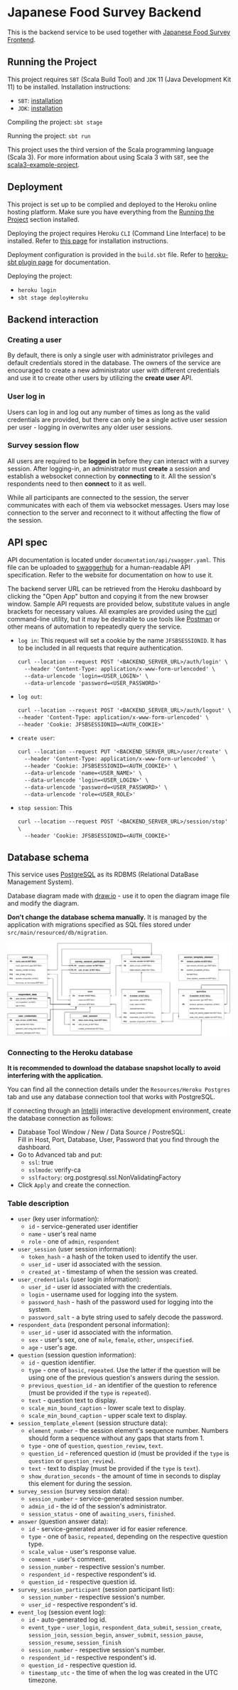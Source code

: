 # Japanese Food Survey Backend

This is the backend service to be used together with [Japanese Food Survey Frontend](https://github.com/ito-tachibana/jst-frontend.git).

## Running the Project

This project requires `SBT` (Scala Build Tool) and `JDK` 11 (Java Development Kit 11) to be installed.
Installation instructions:
- `SBT`: [installation](https://www.scala-sbt.org/download.html)
- `JDK`: [installation](https://www.oracle.com/java/technologies/downloads/#java11)

Compiling the project:
`sbt stage`

Running the project:
`sbt run`

This project uses the third version of the Scala programming language (Scala 3). For more information about using Scala 3 with `SBT`, 
see the [scala3-example-project](https://github.com/scala/scala3-example-project/blob/main/README.md).

## Deployment

This project is set up to be complied and deployed to the Heroku online hosting platform. Make sure you have everything
from the [Running the Project](#running-the-project) section installed.

Deploying the project requires Heroku `CLI` (Command Line Interface) to be installed. Refer to [this page](https://devcenter.heroku.com/articles/heroku-cli)
for installation instructions.

Deployment configuration is provided in the `build.sbt` file. Refer to [heroku-sbt plugin page](https://github.com/heroku/sbt-heroku)
for documentation.

Deploying the project:
- `heroku login`
- `sbt stage deployHeroku`

## Backend interaction

### Creating a user

By default, there is only a single user with administrator privileges and default credentials stored in the database.
The owners of the service are encouraged to create a new administrator user with different credentials and use it to create
other users by utilizing the **create user** API.

### User log in

Users can log in and log out any number of times as long as the valid credentials are provided, but there can only be a single
active user session per user - logging in overwrites any older user sessions.

### Survey session flow

All users are required to be **logged in** before they can interact with a survey session. After logging-in, an administrator
must **create** a session and establish a websocket connection by **connecting** to it. All the session's respondents
need to then **connect** to it as well.

While all participants are connected to the session, the server communicates with each of them via websocket messages. 
Users may lose connection to the server and reconnect to it without affecting the flow of the session.

## API spec

API documentation is located under `documentation/api/swagger.yaml`. This file can be uploaded to [swaggerhub](https://swagger.io/tools/swaggerhub/)
for a human-readable API specification. Refer to the website for documentation on how to use it.

The backend server URL can be retrieved from the Heroku dashboard by clicking the "Open App" button and copying it
from the new browser window. Sample API requests are provided below, substitute values in angle brackets for necessary values.
All examples are provided using the [curl](https://curl.se/) command-line utility, but it may be desirable to use tools
like [Postman](https://www.postman.com/) or other means of automation to repeatedly query the service.

- `log in`:
  This request will set a cookie by the name `JFSBSESSIONID`. It has to be included in all requests that require authentication.
  ```shell
  curl --location --request POST '<BACKEND_SERVER_URL>/auth/login' \
    --header 'Content-Type: application/x-www-form-urlencoded' \
    --data-urlencode 'login=<USER_LOGIN>' \
    --data-urlencode 'password=<USER_PASSWORD>' 
  ```
- `log out`:
  ```shell
  curl --location --request POST '<BACKEND_SERVER_URL>/auth/logout' \
  --header 'Content-Type: application/x-www-form-urlencoded' \
  --header 'Cookie: JFSBSESSIONID=<AUTH_COOKIE>'
  ```
- `create user`:
  ```shell
  curl --location --request PUT '<BACKEND_SERVER_URL>/user/create' \
    --header 'Content-Type: application/x-www-form-urlencoded' \
    --header 'Cookie: JFSBSESSIONID=<AUTH_COOKIE>' \
    --data-urlencode 'name=<USER_NAME>' \
    --data-urlencode 'login=<USER_LOGIN>' \
    --data-urlencode 'password=<USER_PASSWORD>' \
    --data-urlencode 'role=<USER_ROLE>'
  ```
- `stop session`:
  This 
  ```shell
  curl --location --request POST '<BACKEND_SERVER_URL>/session/stop' \
    --header 'Cookie: JFSBSESSIONID=<AUTH_COOKIE>' 
  ```

## Database schema

This service uses [PostgreSQL](https://www.postgresql.org/) as its RDBMS (Relational DataBase Management System).

Database diagram made with [draw.io](http://draw.io) - use it to open the diagram image file and modify the diagram.

**Don't change the database schema manually.** It is managed by the application with migrations specified as SQL
files stored under `src/main/resourced/db/migration`.

![Database schema](./documentation/db_diagram.png)

### Connecting to the Heroku database

**It is recommended to download the database snapshot locally to avoid interfering with the application.**

You can find all the connection details under the `Resources/Heroku Postgres` tab and use any database connection tool 
that works with PostgreSQL.

If connecting through an [Intellij](https://www.jetbrains.com/idea/) interactive development environment, create
the database connection as follows:
- Database Tool Window / New / Data Source / PostreSQL:  
    Fill in Host, Port, Database, User, Password that you find through the dashboard.
- Go to Advanced tab and put:
  - `ssl`: true
  - `sslmode`: verify-ca
  - `sslfactory`: org.postgresql.ssl.NonValidatingFactory
- Click `Apply` and create the connection.

### Table description

- `user` (key user information):
  - `id` - service-generated user identifier
  - `name` - user's real name
  - `role` - one of `admin`, `respondent`
- `user_session` (user session information):
  - `token_hash` - a hash of the token used to identify the user.
  - `user_id` - user id associated with the session.
  - `created_at` - timestamp of when the session was created.
- `user_credentials` (user login information):
  - `user_id` - user id associated with the credentials.
  - `login` - username used for logging into the system.
  - `password_hash` - hash of the password used for logging into the system.
  - `password_salt` - a byte string used to safely decode the password.
- `respondent_data` (respondent personal information):
  - `user_id` - user id associated with the information.
  - `sex` - user's sex, one of `male`, `female`, `other`, `unspecified`.
  - `age` - user's age.
- `question` (session question information):
  - `id` - question identifier.
  - `type` - one of `basic`, `repeated`. Use the latter if the question will be using one of the previous question's answers during the session.
  - `previous_question_id` - an identifier of the question to reference (must be provided if the `type` is `repeated`).
  - `text` - question text to display.
  - `scale_min_bound_caption` - lower scale text to display.
  - `scale_min_bound_caption` - upper scale text to display.
- `session_template_element` (session structure data):
  - `element_number` - the session element's sequence number. Numbers should form a sequence without any gaps that starts from 1.
  - `type` - one of `question`, `question_review`, `text`.
  - `question_id` - referenced question id (must be provided if the `type` is `question` or `question_review`).
  - `text` - text to display (must be provided if the `type` is `text`).
  - `show_duration_seconds` - the amount of time in seconds to display this element for during the session.
- `survey_session` (survey session data):
  - `session_number` - service-generated session number.
  - `admin_id` - the id of the session's administrator.
  - `session_status` - one of `awaiting_users`, `finished`.
- `answer` (question answer data):
  - `id` - service-generated answer id for easier reference.
  - `type` - one of `basic`, `repeated`, depending on the respective question type.
  - `scale_value` - user's response value.
  - `comment` - user's comment.
  - `session_number` - respective session's number.
  - `respondent_id` - respective respondent's id.
  - `question_id` - respective question id.
- `survey_session_participant` (session participant list):
  - `session_number` - respective session's number.
  - `user_id` - respective respondent's id.
- `event_log` (session event log):
  - `id` - auto-generated log id.
  - `event_type` - `user_login`, `respondent_data_submit`, `session_create`, `session_join`, `session_begin`, `answer_submit`, `session_pause`, `session_resume`, `session_finish`
  - `session_number` - respective session's number.
  - `respondent_id` - respective respondent's id.
  - `question_id` - respective question id.
  - `timestamp_utc` - the time of when the log was created in the UTC timezone.

